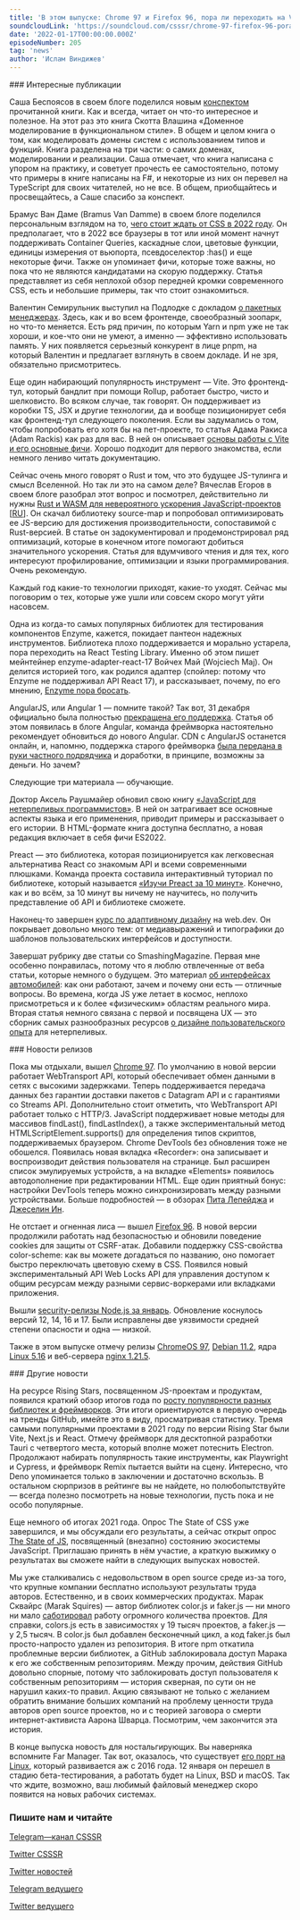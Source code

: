 ```yaml
---
title: 'В этом выпуске: Chrome 97 и Firefox 96, пора ли переходить на Vite и pnpm, чего ждать от CSS в 2022, немного обучающих материалов, итоги года по версии Rising Stars и немного о colors.js и теории заговора.'
soundcloudLink: 'https://soundcloud.com/csssr/chrome-97-firefox-96-pora-li-perekhodit-na-vite-i-pnpm-css-v-2022-rising-stars-2021'
date: '2022-01-17T00:00:00.000Z'
episodeNumber: 205
tag: 'news'
author: 'Ислам Виндижев'
---
```


<ParagraphWithImage imageName="manWithLaptop">
  ### Интересные публикации

Саша Беспоясов в своем блоге поделился новым [конспектом](https://bespoyasov.ru/blog/domain-modelling-made-functional/) прочитанной книги. Как и всегда, читает он что-то интересное и полезное. На этот раз это книга Скотта Влашина «Доменное моделирование в функциональном стиле». В общем и целом книга о том, как моделировать домены систем с использованием типов и функций. Книга разделена на три части: о самих доменах, моделировании и реализации. Саша отмечает, что книга написана с упором на практику, и советует прочесть ее самостоятельно, потому что примеры в книге написаны на F#, и некоторые из них он перевел на TypeScript для своих читателей, но не все. В общем, приобщайтесь и просвещайтесь, а Саше спасибо за конспект.
</ParagraphWithImage>

Брамус Ван Даме (Bramus Van Damme) в своем блоге поделился персональным взглядом на то, [чего стоит ждать от CSS в 2022 году](https://www.bram.us/2021/12/27/css-in-2022/). Он предполагает, что в 2022 все браузеры в тот или иной момент начнут поддерживать Container Queries, каскадные слои, цветовые функции, единицы измерения от вьюпорта, псевдоселектор :has() и еще некоторые фичи. Также он упоминает фичи, которые тоже важны, но пока что не являются кандидатами на скорую поддержку. Статья представляет из себя неплохой обзор передней кромки современного CSS, есть и небольшие примеры, так что стоит ознакомиться.

Валентин Семирульник выступил на Подлодке с докладом [о пакетных менеджерах](https://www.youtube.com/watch?v=RAFFHpjrwAs). Здесь, как и во всем фронтенде, своеобразный зоопарк, но что-то меняется. Есть ряд причин, по которым Yarn и npm уже не так хороши, и кое-что они не умеют, а именно — эффективно использовать память. У них появляется серьезный конкурент в лице pnpm, на который Валентин и предлагает взглянуть в своем докладе. И не зря, обязательно присмотритесь.

Еще один набирающий популярность инструмент — Vite. Это фронтенд-тул, который бандлит при помощи Rollup, работает быстро, чисто и шелковисто. Во всяком случае, так говорят. Он поддерживает из коробки TS, JSX и другие технологии, да и вообще позиционирует себя как фронтенд-тул следующего поколения. Если вы задумались о том, чтобы попробовать его хотя бы на пет-проекте, то статья Адама Ракиса (Adam Rackis) как раз для вас. В ней он описывает [основы работы с Vite и его основные фичи](https://css-tricks.com/adding-vite-to-your-existing-web-app/). Хорошо подходит для первого знакомства, если немного лениво читать документацию.

Сейчас очень много говорят о Rust и том, что это будущее JS-тулинга и смысл Вселенной. Но так ли это на самом деле? Вячеслав Егоров в своем блоге разобрал этот вопрос и посмотрел, действительно ли нужны [Rust и WASM для невероятного ускорения JavaScript-проектов](https://mrale.ph/blog/2018/02/03/maybe-you-dont-need-rust-to-speed-up-your-js.html) [[RU](https://habr.com/ru/post/350018/)]. Он скачал библиотеку source-map и попробовал оптимизировать ее JS-версию для достижения производительности, сопоставимой с Rust-версией. В статье он задокументировал и продемонстрировал ряд оптимизаций, которые в конечном итоге помогают добиться значительного ускорения. Статья для вдумчивого чтения и для тех, кого интересуют профилирование, оптимизации и языки программирования. Очень рекомендую.

Каждый год какие-то технологии приходят, какие-то уходят. Сейчас мы поговорим о тех, которые уже ушли или совсем скоро могут уйти насовсем.

Одна из когда-то самых популярных библиотек для тестирования компонентов Enzyme, кажется, покидает пантеон надежных инструментов. Библиотека плохо поддерживается и морально устарела, пора переходить на React Testing Library. Именно об этом пишет мейнтейнер enzyme-adapter-react-17 Войчех Май (Wojciech Maj). Он делится историей того, как родился адаптер (спойлер: потому что Enzyme не поддерживал API React 17), и рассказывает, почему, по его мнению, [Enzyme пора бросать](https://dev.to/wojtekmaj/enzyme-is-dead-now-what-ekl).

AngularJS, или Angular 1 — помните такой? Так вот, 31 декабря официально была полностью [прекращена его поддержка](https://blog.angular.io/discontinued-long-term-support-for-angularjs-cc066b82e65a). Статья об этом появилась в блоге Angular, команда фреймворка настоятельно рекомендует обновиться до нового Angular. CDN с AngularJS останется онлайн, и, напомню, поддержка старого фреймворка [была передана в руки частного подрядчика](https://blog.angular.io/finding-a-path-forward-with-angularjs-7e186fdd4429) и доработки, в принципе, возможны за деньги. Но зачем?

Следующие три материала — обучающие.

Доктор Аксель Раушмайер обновил свою книгу [«JavaScript для нетерпеливых программистов»](https://exploringjs.com/impatient-js/). В ней он затрагивает все основные аспекты языка и его применения, приводит примеры и рассказывает о его истории. В HTML-формате книга доступна бесплатно, а новая редакция включает в себя фичи ES2022.

Preact — это библиотека, которая позиционируется как легковесная альтернатива React со знакомым API и всеми современными плюшками. Команда проекта составила интерактивный туториал по библиотеке, который называется [«Изучи Preact за 10 минут»](https://preactjs.com/tutorial/). Конечно, как и во всём, за 10 минут вы ничему не научитесь, но получить представление об API и библиотеке сможете.

Наконец-то завершен [курс по адаптивному дизайну](https://web.dev/learn/design/) на web.dev. Он покрывает довольно много тем: от медиавыражений и типографики до шаблонов пользовательских интерфейсов и доступности.

Завершат рубрику две статьи со SmashingMagazine. Первая мне особенно понравилась, потому что я люблю отвлеченные от веба статьи, которые немного о будущем. Это материал [об интерфейсах автомобилей](https://www.smashingmagazine.com/2021/12/designing-human-machine-interfaces-future-vehicles/): как они работают, зачем и почему они есть — отличные вопросы. Во времена, когда JS уже летает в космос, неплохо присмотреться и к более «физическим» областям реального мира. Вторая статья немного связана с первой и посвящена UX — это сборник самых разнообразных ресурсов [о дизайне пользовательского опыта](https://www.smashingmagazine.com/2021/12/tools-tips-resources-to-build-better-user-experiences/) для нетерпеливых.

<ParagraphWithImage imageName="laptopNews" >
  ### Новости релизов

Пока мы отдыхали, вышел [Chrome 97](https://chromereleases.googleblog.com/2022/01/stable-channel-update-for-desktop.html). По умолчанию в новой версии работает WebTransport API, который обеспечивает обмен данными в сетях с высокими задержками. Теперь поддерживается передача данных без гарантии доставки пакетов с Datagram API и с гарантиями со Streams API. Дополнительно стоит отметить, что WebTransport API работает только с HTTP/3. JavaScript поддерживает новые методы для массивов findLast(), findLastIndex(), а также экспериментальный метод HTMLScriptElement.supports() для определения типов скриптов, поддерживаемых браузером. Chrome DevTools без обновления тоже не обошелся. Появилась новая вкладка «Recorder»: она записывает и воспроизводит действия пользователя на странице. Был расширен список эмулируемых устройств, а на вкладке «Elements» появилось автодополнение при редактировании HTML. Еще один приятный бонус: настройки DevTools теперь можно синхронизировать между разными устройствами. Больше подробностей — в обзорах [Пита Лепейджа](https://developer.chrome.com/blog/new-in-chrome-97/) и [Джеселин Ин](https://developer.chrome.com/ru/blog/new-in-devtools-97/).
</ParagraphWithImage>

Не отстает и огненная лиса — вышел [Firefox 96](https://www.mozilla.org/en-US/firefox/96.0/releasenotes/). В новой версии продолжили работать над безопасностью и обновили поведение cookies для защиты от CSRF-атак. Добавили поддержку CSS-свойства color-scheme: как вы можете догадаться по названию, оно помогает быстро переключать цветовую схему в CSS. Появился новый экспериментальный API Web Locks API для управления доступом к общим ресурсам между разными сервис-воркерами или вкладками приложения.

Вышли [security-релизы Node.js за январь](https://nodejs.org/en/blog/vulnerability/jan-2022-security-releases/). Обновление коснулось версий 12, 14, 16 и 17. Были исправлены две уязвимости средней степени опасности и одна — низкой.

Также в этом выпуске отмечу релизы [ChromeOS 97](https://chromereleases.googleblog.com/2022/01/stable-channel-update-for-chrome-os.html), [Debian 11.2](https://www.debian.org/News/2021/20211218), ядра [Linux 5.16](https://lkml.org/lkml/2022/1/9/294) и веб-сервера [nginx 1.21.5](http://nginx.org/en/CHANGES).

<ParagraphWithImage imageName="laptopNews" >
  ### Другие новости

На ресурсе Rising Stars, посвященном JS-проектам и продуктам, появился краткий обзор итогов года по [росту популярности разных библиотек и фреймворков](https://risingstars.js.org/2021/en). Эти итоги ориентируются в первую очередь на тренды GitHub, имейте это в виду, просматривая статистику. Тремя самыми популярными проектами в 2021 году по версии Rising Star были Vite, Next.js и React. Отмечу фреймворк для десктопной разработки Tauri с четвертого места, который вполне может потеснить Electron. Продолжают набирать популярность такие инструменты, как Playwright и Cypress, и фреймворк Remix пытается выйти на сцену. Интересно, что Deno упоминается только в заключении и достаточно вскользь. В остальном сюрпризов в рейтинге вы не найдете, но полюбопытствуйте — всегда полезно посмотреть на новые технологии, пусть пока и не особо популярные.
</ParagraphWithImage>

Еще немного об итогах 2021 года. Опрос The State of CSS уже завершился, и мы обсуждали его результаты, а сейчас открыт опрос [The State of JS](https://stateofjs.com/), посвященный (внезапно) состоянию экосистемы JavaScript. Приглашаю принять в нём участие, а краткую выжимку о результатах вы сможете найти в следующих выпусках новостей.

Мы уже сталкивались с недовольством в open source среде из-за того, что крупные компании бесплатно используют результаты труда авторов. Естественно, и в своих коммерческих продуктах. Марак Сквайрс (Marak Squires) — автор библиотек color.js и faker.js — ни много ни мало [саботировал](https://www.reddit.com/r/programming/comments/rz5rul/marak_creator_of_fakerjs_who_recently_deleted_the/) работу огромного количества проектов. Для справки, colors.js есть в зависимостях у 19 тысяч проектов, а faker.js — у 2,5 тысяч. В color.js был добавлен бесконечный цикл, а код faker.js был просто-напросто удален из репозитория. В итоге npm откатила проблемные версии библиотек, а GitHub заблокировала доступ Марака к его же собственным репозиториям. Между прочим, действия GitHub довольно спорные, потому что заблокировать доступ пользователя к собственным репозиториям — история скверная, по сути он не нарушил каких-то правил. Акцию связывают не только с желанием обратить внимание больших компаний на проблему ценности труда авторов open source проектов, но и с теорией заговора о смерти интернет-активиста Аарона Шварца. Посмотрим, чем закончится эта история.

В конце выпуска новость для ностальгирующих. Вы наверняка вспомните Far Manager. Так вот, оказалось, что существует [его порт на Linux](https://github.com/elfmz/far2l), который развивается аж с 2016 года. 12 января он перешел в стадию бета-тестирования, а работать будет на Linux, BSD и macOS. Так что ждите, возможно, ваш любимый файловый менеджер скоро появится на новых рабочих системах.

  ### Пишите нам и читайте
  [Telegram—канал CSSSR](https://t.me/csssr)

  [Twitter CSSSR](https://twitter.com/csssr_dev)

  [Twitter новостей](https://twitter.com/csssr_news)

  [Telegram ведущего](https://t.me/Vindizh)

  [Twitter ведущего](https://twitter.com/Vindizh)
